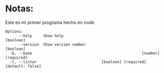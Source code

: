 # Notas:
Este es mi primer programa hecho en node
```
Options:
      --help     Show help                                             [boolean]
      --version  Show version number                                   [boolean]
  -b, --base                                                 [number] [required]
  -l, --listar                             [boolean] [required] [default: false]
  ```